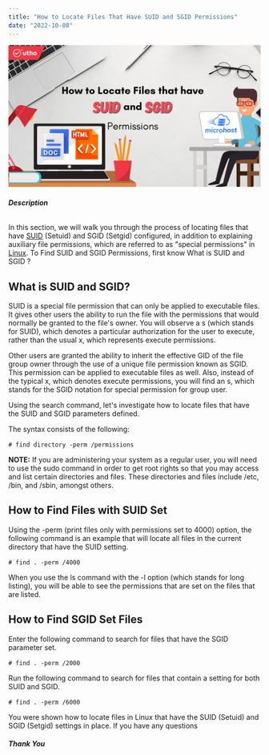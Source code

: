 ```yaml
---
title: "How to Locate Files That Have SUID and SGID Permissions"
date: "2022-10-08"
---
```


![](images/How-to-Locate-Files-That-Have-SUID-and-SGID-Permissions_utho.jpg)

###### **Description**

In this section, we will walk you through the process of locating files that have [SUID](https://www.linux.com/training-tutorials/what-suid-and-how-set-suid-linuxunix/) (Setuid) and SGID (Setgid) configured, in addition to explaining auxiliary file permissions, which are referred to as "special permissions" in [Linux](https://utho.com/docs/tutorial/category/linux-tutorial/). To Find SUID and SGID Permissions, first know What is SUID and SGID ?

## What is SUID and SGID?

SUID is a special file permission that can only be applied to executable files. It gives other users the ability to run the file with the permissions that would normally be granted to the file's owner. You will observe a s (which stands for SUID), which denotes a particular authorization for the user to execute, rather than the usual x, which represents execute permissions.

Other users are granted the ability to inherit the effective GID of the file group owner through the use of a unique file permission known as SGID. This permission can be applied to executable files as well. Also, instead of the typical x, which denotes execute permissions, you will find an s, which stands for the SGID notation for special permission for group user.

Using the search command, let's investigate how to locate files that have the SUID and SGID parameters defined.

The syntax consists of the following:

```
# find directory -perm /permissions
```

**NOTE:** If you are administering your system as a regular user, you will need to use the sudo command in order to get root rights so that you may access and list certain directories and files. These directories and files include /etc, /bin, and /sbin, amongst others.

## How to Find Files with SUID Set

Using the -perm (print files only with permissions set to 4000) option, the following command is an example that will locate all files in the current directory that have the SUID setting.

```
# find . -perm /4000 
```

When you use the ls command with the -l option (which stands for long listing), you will be able to see the permissions that are set on the files that are listed.

## How to Find SGID Set Files

Enter the following command to search for files that have the SGID parameter set.

```
# find . -perm /2000 
```

Run the following command to search for files that contain a setting for both SUID and SGID.

```
# find . -perm /6000 
```

You were shown how to locate files in Linux that have the SUID (Setuid) and SGID (Setgid) settings in place. If you have any questions

###### **Thank You**
